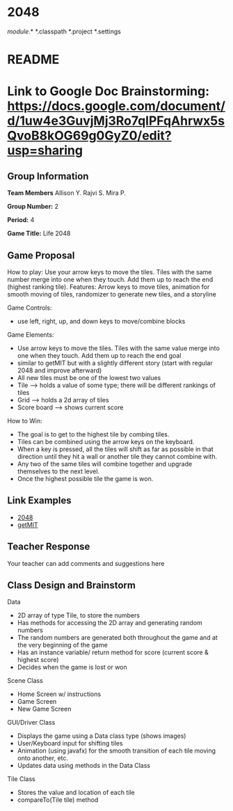 # 2048

*module*.*
*.classpath
*.project
*.settings

# README #

# Link to Google Doc Brainstorming: https://docs.google.com/document/d/1uw4e3GuvjMj3Ro7qlPFqAhrwx5sQvoB8kOG69g0GyZ0/edit?usp=sharing

## Group Information ##

**Team Members**
Allison Y. 
Rajvi S. 
Mira P. 

**Group Number:** 2

**Period:**	4 

**Game Title:** Life 2048

## Game Proposal ##

How to play: Use your arrow keys to move the tiles. Tiles with the same number merge into one when they touch. Add them up to reach the end (highest ranking tile).
Features: Arrow keys to move tiles, animation for smooth moving of tiles, randomizer to generate new tiles, and a storyline

Game Controls:

+ use left, right, up, and down keys to move/combine blocks

Game Elements:

+ Use arrow keys to move the tiles. Tiles with the same value merge into one when they touch. Add them up to reach the end goal
+ similar to getMIT but with a slightly different story (start with regular 2048 and improve afterward)
+ All new tiles must be one of the lowest two values
+ Tile --> holds a value of some type; there will be different rankings of tiles 
+ Grid --> holds a 2d array of tiles
+ Score board --> shows current score

How to Win:

+ The goal is to get to the highest tile by combing tiles.
+ Tiles can be combined using the arrow keys on the keyboard.
+ When a key is pressed, all the tiles will shift as far as possible in that direction until they hit a wall or another tile they cannot combine with.
+ Any two of the same tiles will combine together and upgrade themselves to the next level.
+ Once the highest possible tile the game is won.


## Link Examples ##

+ [2048](https://play2048.co/)
+ [getMIT](https://mitchgu.github.io/GetMIT/)

## Teacher Response ##

Your teacher can add comments and suggestions here

## Class Design and Brainstorm ##

Data 
  + 2D array of type Tile, to store the numbers 
  + Has methods for accessing the 2D array and generating random numbers 
  + The random numbers are generated both throughout the game and at the very beginning of the game  
  + Has an instance variable/ return method for score (current score &  highest score) 
  + Decides when the game is lost or won

Scene Class 
  + Home Screen w/ instructions 
  + Game Screen 
  + New Game Screen 

GUI/Driver Class
  + Displays the game using a Data class type (shows images)
  + User/Keyboard input for shifting tiles
  + Animation (using javafx) for the smooth transition of each tile moving onto another, etc. 
  + Updates data using methods in the Data Class

Tile Class 
  + Stores the value  and location of each tile
  + compareTo(Tile tile) method



